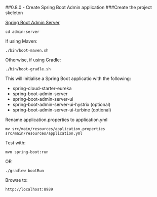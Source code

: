 ##0.8.0 - Create Spring Boot Admin application
###Create the project skeleton

[Spring Boot Admin Server](http://codecentric.github.io/spring-boot-admin/1.4.5/)


```
cd admin-server
```

If using Maven:
```
./bin/boot-maven.sh
```

Otherwise, if using Gradle:
```
./bin/boot-gradle.sh
```

This will initialise a Spring Boot applicatio with the following:

- spring-cloud-starter-eureka
- spring-boot-admin-server
- spring-boot-admin-server-ui
- spring-boot-admin-server-ui-hystrix (optional)
- spring-boot-admin-server-ui-turbine (optional)

Rename application.properties to application.yml

```
mv src/main/resources/application.properties src/main/resources/application.yml
```

Test with:

```
mvn spring-boot:run
```

OR

```
./gradlew bootRun
```

Browse to:
```
http://localhost:8989
```
